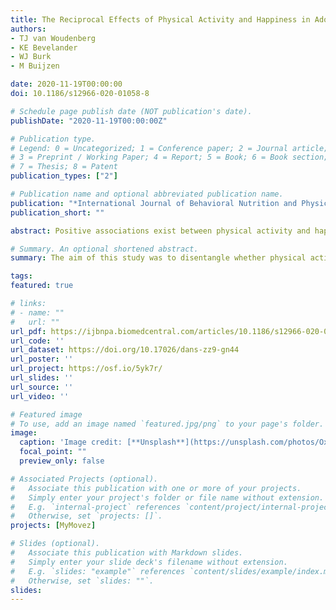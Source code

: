 ```yaml
---
title: The Reciprocal Effects of Physical Activity and Happiness in Adolescents
authors:
- TJ van Woudenberg
- KE Bevelander
- WJ Burk
- M Buijzen

date: 2020-11-19T00:00:00
doi: 10.1186/s12966-020-01058-8

# Schedule page publish date (NOT publication's date).
publishDate: "2020-11-19T00:00:00Z"

# Publication type.
# Legend: 0 = Uncategorized; 1 = Conference paper; 2 = Journal article;
# 3 = Preprint / Working Paper; 4 = Report; 5 = Book; 6 = Book section;
# 7 = Thesis; 8 = Patent
publication_types: ["2"]

# Publication name and optional abbreviated publication name.
publication: "*International Journal of Behavioral Nutrition and Physical Activity*"
publication_short: ""

abstract: Positive associations exist between physical activity and happiness in adolescents. However, previous studies have mostly used self-reported measures and cross-sectional designs. There is a need for more insight into the directionality and duration of this association. The current study was the first to investigate whether an increase in physical activity leads to happiness and whether adolescents become more physically active when they are happier. These two effects were studied between (on a day-to-day basis) and within days (on an hour-to-hour basis). The study used data from the MyMovez project in which 1484 adolescents between the ages of 8 and 17 years wore an accelerometer on their wrist and answered experience sampling questions on happiness at random moments during the day for several weeks in 2016–2018. The preregistered analyses demonstrated an association between physical activity and happiness. More specifically, the number of steps per day predicted the experienced happiness on that day. In addition, a short-term reciprocal effect of physical activity and happiness was observed. Happiness was predicted by the number of steps accumulated in the previous hour and it also predicted the number of steps accumulated in the subsequent hour. However, convincing evidence was found that these effects did not occur in the long-term between days. The number of steps on the previous day did not predict happiness, nor did happiness predict the number of steps of the subsequent day. This study confirms an association between physical activity and happiness in adolescents and shows that in the short-term, physical activity promotes happiness and vice versa. Therefore, we conclude that physical activity is not only important for the physical health of youth, but also plays an important role in their mental well-being. In addition, this knowledge can be used to further understand the importance of physical activity in adolescents’ health and help in promoting a healthy lifestyle among youth.

# Summary. An optional shortened abstract.
summary: The aim of this study was to disentangle whether physical activity causes happiness in adolescents or vice versa.

tags:
featured: true

# links:
# - name: ""
#   url: ""
url_pdf: https://ijbnpa.biomedcentral.com/articles/10.1186/s12966-020-01058-8
url_code: ''
url_dataset: https://doi.org/10.17026/dans-zz9-gn44
url_poster: ''
url_project: https://osf.io/5yk7r/
url_slides: ''
url_source: ''
url_video: ''

# Featured image
# To use, add an image named `featured.jpg/png` to your page's folder. 
image:
  caption: 'Image credit: [**Unsplash**](https://unsplash.com/photos/OxDCkFAMzL4)'
  focal_point: ""
  preview_only: false

# Associated Projects (optional).
#   Associate this publication with one or more of your projects.
#   Simply enter your project's folder or file name without extension.
#   E.g. `internal-project` references `content/project/internal-project/index.md`.
#   Otherwise, set `projects: []`.
projects: [MyMovez]

# Slides (optional).
#   Associate this publication with Markdown slides.
#   Simply enter your slide deck's filename without extension.
#   E.g. `slides: "example"` references `content/slides/example/index.md`.
#   Otherwise, set `slides: ""`.
slides:
---
```

